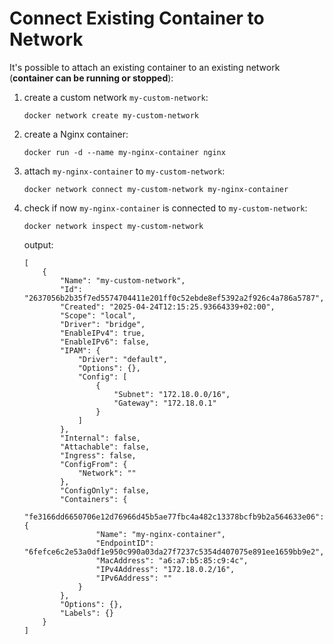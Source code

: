 # Connect Existing Container to Network

It's possible to attach an existing container to an existing network (**container can be running or stopped**):

1. create a custom network `my-custom-network`:

    ```commandline
    docker network create my-custom-network
    ```

2. create a Nginx container:

    ```commandline
    docker run -d --name my-nginx-container nginx
    ```

3. attach `my-nginx-container` to `my-custom-network`:

    ```commandline
    docker network connect my-custom-network my-nginx-container
    ```
4. check if now `my-nginx-container` is connected to `my-custom-network`:

    ```commandline
    docker network inspect my-custom-network
    ```
    
    output:
    
    ```commandline
    [
        {
            "Name": "my-custom-network",
            "Id": "2637056b2b35f7ed5574704411e201ff0c52ebde8ef5392a2f926c4a786a5787",
            "Created": "2025-04-24T12:15:25.93664339+02:00",
            "Scope": "local",
            "Driver": "bridge",
            "EnableIPv4": true,
            "EnableIPv6": false,
            "IPAM": {
                "Driver": "default",
                "Options": {},
                "Config": [
                    {
                        "Subnet": "172.18.0.0/16",
                        "Gateway": "172.18.0.1"
                    }
                ]
            },
            "Internal": false,
            "Attachable": false,
            "Ingress": false,
            "ConfigFrom": {
                "Network": ""
            },
            "ConfigOnly": false,
            "Containers": {
                "fe3166dd6650706e12d76966d45b5ae77fbc4a482c13378bcfb9b2a564633e06": {
                    "Name": "my-nginx-container",
                    "EndpointID": "6fefce6c2e53a0df1e950c990a03da27f7237c5354d407075e891ee1659bb9e2",
                    "MacAddress": "a6:a7:b5:85:c9:4c",
                    "IPv4Address": "172.18.0.2/16",
                    "IPv6Address": ""
                }
            },
            "Options": {},
            "Labels": {}
        }
    ]
    ```
